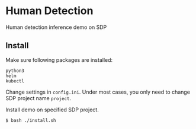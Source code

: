 # Human Detection
Human detection inference demo on SDP

## Install
Make sure following packages are installed:
```
python3
helm
kubectl
```

Change settings in `config.ini`. Under most cases, you only need to change SDP project name `project`.

Install demo on specified SDP project.
```
$ bash ./install.sh
```
